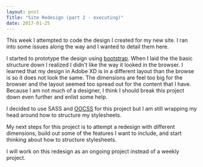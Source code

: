 ```yaml
---
layout: post
Title: "Site Redesign (part 2 - executing)"
date: 2017-01-25
---
```


This week I attempted to code the design I created for my new site. I ran into some issues along the way and I wanted to detail them here.

I started to prototype the design using [bootstrap](getbootstrap.com/). When I laid the the basic structure down I realized I didn't like the way it looked in the browser. I learned that my design in Adobe XD is in a different layout than the browse is so it does not look the same. The dimensions are feel too big for the browser and the layout seemed too spread out for the content that I have. Because I am not much of a designer, I think I should break this project down even further and enlist some help.

I decided to use SASS and [OOCSS](oocss.org/) for this project but I am still wrapping my head around how to structure my stylesheets.

My next steps for this project is to attempt a redesign with different dimensions, build out some of the features I want to include, and start thinking about how to structure stylesheets.

I will work on this redesign as an ongoing project instead of a weekly project.
